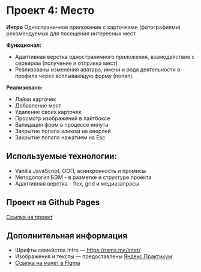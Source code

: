 # Проект 4: Место

**Интро**
Одностраничное приложение с карточками (фотографиями) рекомендуемых для посещения интересных мест.

**Функционал:**
* Адаптивная верстка одностраничного приложения, взамодействие с сервером (получение и отправка мест)
* Реализованы изменения аватара, имени и рода деятельности в профиле через всплывающую форму (попап).

**Реализовано:**
* Лайки карточек
* Добавление мест
* Удаление своих карточек
* Просмотр изображений в лайтбоксе
* Валидация форм в процессе инпута
* Закрытие попапа кликом на оверлей
* Закрытие попапа нажатием на Esc

## Используемые технологии:
* Vanilla JavaScript, ООП, асинхронность и промисы
* Методология БЭМ - в разметке и структуре проекта
* Адаптивная верстка - flex, grid и медиазапросы

## Проект на Github Pages

[Ссылка на проект](https://sumere4ny.github.io/mesto/)

## Дополнительная информация

* Шрифты семейства Intro — https://rsms.me/inter/
* Изображения и тексты — предоставлены [Яндекс.Практикум](https://praktikum.yandex.ru)
* [Ссылка на макет в Figma](https://www.figma.com/file/StZjf8HnoeLdiXS7dYrLAh/JavaScript.-Sprint-4)
